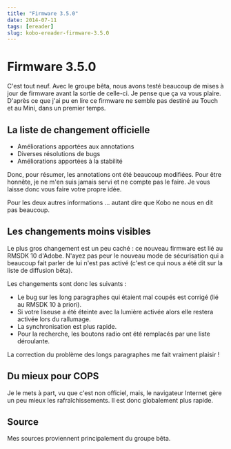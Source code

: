 ```yaml
---
title: "Firmware 3.5.0"
date: 2014-07-11
tags: [ereader]
slug: kobo-ereader-firmware-3.5.0
---
```

# Firmware 3.5.0

C'est tout neuf. Avec le groupe bêta, nous avons testé beaucoup de mises à jour de firmware avant la sortie de celle-ci. Je pense que ça va vous plaire. D'après ce que j'ai pu en lire ce firmware ne semble pas destiné au Touch et au Mini, dans un premier temps.

## La liste de changement officielle

 * Améliorations apportées aux annotations
 * Diverses résolutions de bugs
 * Améliorations apportées à la stabilité

Donc, pour résumer, les annotations ont été beaucoup modifiées. Pour être honnête, je ne m'en suis jamais servi et ne compte pas le faire. Je vous laisse donc vous faire votre propre idée.

Pour les deux autres informations ... autant dire que Kobo ne nous en dit pas beaucoup.

## Les changements moins visibles

Le plus gros changement est un peu caché : ce nouveau firmware est lié au RMSDK 10 d'Adobe. N'ayez pas peur le nouveau mode de sécurisation qui a beaucoup fait parler de lui n'est pas activé (c'est ce qui nous a été dit sur la liste de diffusion bêta).

Les changements sont donc les suivants :

 * Le bug sur les long paragraphes qui étaient mal coupés est corrigé (lié au RMSDK 10 à priori).
 * Si votre liseuse a été éteinte avec la lumière activée alors elle restera activée lors du rallumage.
 * La synchronisation est plus rapide.
 * Pour la recherche, les boutons radio ont été remplacés par une liste déroulante.

La correction du problème des longs paragraphes me fait vraiment plaisir !

## Du mieux pour COPS

Je le mets à part, vu que c'est non officiel, mais, le navigateur Internet gère un peu mieux les rafraîchissements. Il est donc globalement plus rapide.

## Source

Mes sources proviennent principalement du groupe bêta.
